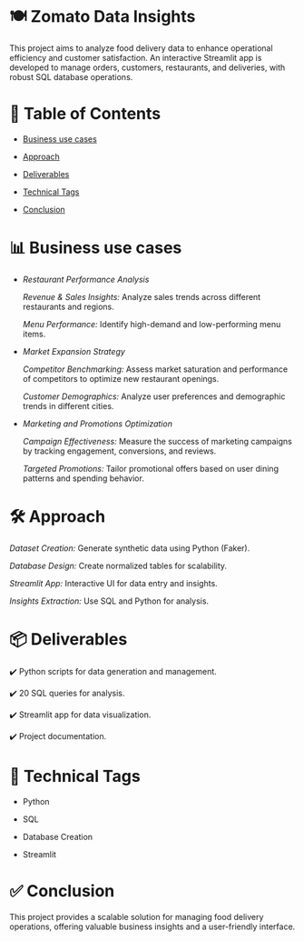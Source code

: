 # 🍽️ Zomato Data Insights

This project aims to analyze food delivery data to enhance operational efficiency and customer satisfaction. An interactive Streamlit app is developed to manage orders, customers, restaurants, and deliveries, with robust SQL database operations.


# 📑 Table of Contents

- [Business use cases](#Business_use_cases)

- [Approach](#Approach)
  
- [Deliverables](#Deliverables)

- [Technical Tags](#Technical_Tags)

- [Conclusion](#Conclusion)

  
# 📊 Business use cases

  - *Restaurant Performance Analysis*
    
    *Revenue & Sales Insights:*
        Analyze sales trends across different restaurants and regions.
    
    *Menu Performance:*
        Identify high-demand and low-performing menu items.
  
 - *Market Expansion Strategy*
    
    *Competitor Benchmarking:*
       Assess market saturation and performance of competitors to optimize new restaurant openings.
    
    *Customer Demographics:*
       Analyze user preferences and demographic trends in different cities.
  
 - *Marketing and Promotions Optimization*
  
    *Campaign Effectiveness:*
        Measure the success of marketing campaigns by tracking engagement, conversions, and reviews.
    
    *Targeted Promotions:*
        Tailor promotional offers based on user dining patterns and spending behavior.
    

# 🛠️ Approach

  *Dataset Creation:* Generate synthetic data using Python (Faker).
  
  *Database Design:* Create normalized tables for scalability.
  
  *Streamlit App:* Interactive UI for data entry and insights.
  
  *Insights Extraction:* Use SQL and Python for analysis.
  

# 📦 Deliverables

  ✔️ Python scripts for data generation and management.
  
  ✔️ 20 SQL queries for analysis.
  
  ✔️ Streamlit app for data visualization.
  
  ✔️ Project documentation.
    

# 🔧 Technical Tags

  - Python

  - SQL

  - Database Creation

  - Streamlit 


# ✅ Conclusion

  This project provides a scalable solution for managing food delivery operations, offering valuable business insights and a user-friendly interface.
